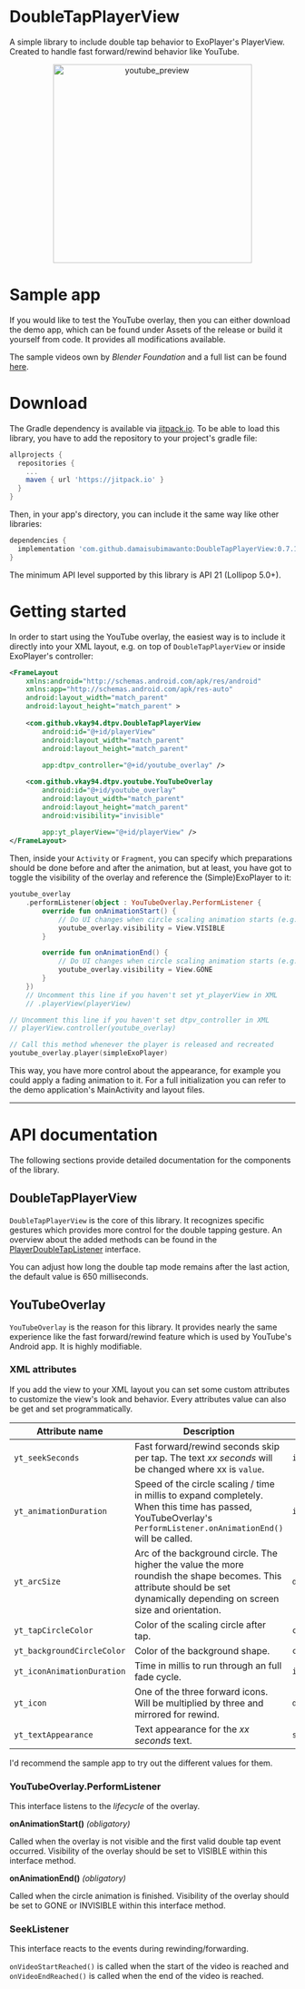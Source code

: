 DoubleTapPlayerView
=====

A simple library to include double tap behavior to ExoPlayer's PlayerView. 
Created to handle fast forward/rewind behavior like YouTube.

<p align="center">
    <img src="github/youtube_preview.png" alt="youtube_preview" width="350"/>
</p>

# Sample app

If you would like to test the YouTube overlay, then you can either download the demo app,
which can be found under Assets of the release or build it yourself from code. 
It provides all modifications available.

The sample videos own by *Blender Foundation* and a full list can be found [here][videolist].

# Download

The Gradle dependency is available via [jitpack.io][jitpack].
To be able to load this library, you have to add the repository to your project's gradle file:

```gradle
allprojects {
  repositories {
    ...
    maven { url 'https://jitpack.io' }
  }
}
```

Then, in your app's directory, you can include it the same way like other libraries:

```gradle
dependencies {
  implementation 'com.github.damaisubimawanto:DoubleTapPlayerView:0.7.1'
}
```

The minimum API level supported by this library is API 21 (Lollipop 5.0+).


# Getting started

In order to start using the YouTube overlay, the easiest way is to include it directly 
into your XML layout, e.g. on top of `DoubleTapPlayerView` or inside ExoPlayer's controller: 

```xml
<FrameLayout
    xmlns:android="http://schemas.android.com/apk/res/android"
    xmlns:app="http://schemas.android.com/apk/res-auto"
    android:layout_width="match_parent"
    android:layout_height="match_parent" >
    
    <com.github.vkay94.dtpv.DoubleTapPlayerView
        android:id="@+id/playerView"
        android:layout_width="match_parent"
        android:layout_height="match_parent"
        
        app:dtpv_controller="@+id/youtube_overlay" />

    <com.github.vkay94.dtpv.youtube.YouTubeOverlay
        android:id="@+id/youtube_overlay"
        android:layout_width="match_parent"
        android:layout_height="match_parent"
        android:visibility="invisible"
        
        app:yt_playerView="@+id/playerView" />
</FrameLayout>
```

Then, inside your `Activity` or `Fragment`, you can specify which preparations should be done
before and after the animation, but at least, you have got to toggle the visibility of the overlay and reference the (Simple)ExoPlayer to it:

```kotlin
youtube_overlay
    .performListener(object : YouTubeOverlay.PerformListener {
        override fun onAnimationStart() {
            // Do UI changes when circle scaling animation starts (e.g. hide controller views)
            youtube_overlay.visibility = View.VISIBLE
        }

        override fun onAnimationEnd() {
            // Do UI changes when circle scaling animation starts (e.g. show controller views)
            youtube_overlay.visibility = View.GONE
        }
    })
    // Uncomment this line if you haven't set yt_playerView in XML
    // .playerView(playerView)

// Uncomment this line if you haven't set dtpv_controller in XML 
// playerView.controller(youtube_overlay)

// Call this method whenever the player is released and recreated
youtube_overlay.player(simpleExoPlayer)
```

This way, you have more control about the appearance, for example you could apply a fading animation to it.
For a full initialization you can refer to the demo application's MainActivity and layout files.

---

# API documentation

The following sections provide detailed documentation for the components of the library.

## DoubleTapPlayerView

`DoubleTapPlayerView` is the core of this library. It recognizes specific gestures 
which provides more control for the double tapping gesture.
An overview about the added methods can be found in the [PlayerDoubleTapListener][PlayerDoubleTapListener] interface.

You can adjust how long the double tap mode remains after the last action,
the default value is 650 milliseconds.

## YouTubeOverlay

`YouTubeOverlay` is the reason for this library. It provides nearly the
same experience like the fast forward/rewind feature which is used by YouTube's
Android app. It is highly modifiable.

### XML attributes

If you add the view to your XML layout you can set some custom attributes 
to customize the view's look and behavior. 
Every attributes value can also be get and set programmatically.

| Attribute name | Description | Type |
| ------------- | ------------| ------|
| `yt_seekSeconds` | Fast forward/rewind seconds skip per tap. The text *xx seconds* will be changed where xx is `value`. | `int` |
| `yt_animationDuration` |  Speed of the circle scaling / time in millis to expand completely. When this time has passed, YouTubeOverlay's `PerformListener.onAnimationEnd()` will be called. | `int` |
| `yt_arcSize` | Arc of the background circle. The higher the value the more roundish the shape becomes. This attribute should be set dynamically depending on screen size and orientation. | `dimen` | 
| `yt_tapCircleColor` | Color of the scaling circle after tap. | `color` |
| `yt_backgroundCircleColor` | Color of the background shape. | `color` |
| `yt_iconAnimationDuration` | Time in millis to run through an full fade cycle. | `int` |
| `yt_icon` | One of the three forward icons. Will be multiplied by three and mirrored for rewind. | `drawable` |
| `yt_textAppearance` | Text appearance for the *xx seconds* text. | `style` |

I'd recommend the sample app to try out the different values for them.

### YouTubeOverlay.PerformListener

This interface listens to the *lifecycle* of the overlay.

**onAnimationStart()** *(obligatory)*

Called when the overlay is not visible and the first valid double tap event occurred.
Visibility of the overlay should be set to VISIBLE within this interface method.

**onAnimationEnd()** *(obligatory)*

Called when the circle animation is finished.
Visibility of the overlay should be set to GONE or INVISIBLE within this interface method.

### SeekListener

This interface reacts to the events during rewinding/forwarding. 

`onVideoStartReached()` is called when the start of the video is reached and
`onVideoEndReached()` is called when the end of the video is reached.

[videolist]: https://gist.github.com/jsturgis/3b19447b304616f18657
[jitpack]: https://jitpack.io/#vkay94/DoubleTapPlayerView
[PlayerDoubleTapListener]: https://github.com/vkay94/DoubleTapPlayerView/blob/master/doubletapplayerview/src/main/java/com/github/vkay94/dtpv/PlayerDoubleTapListener.java